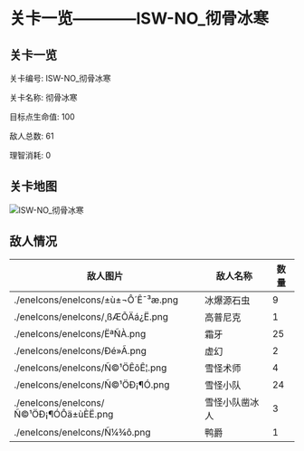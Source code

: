 # 关卡一览————ISW-NO_彻骨冰寒


## 关卡一览

关卡编号: ISW-NO_彻骨冰寒

关卡名称: 彻骨冰寒

目标点生命值: 100

敌人总数: 61

理智消耗: 0


## 关卡地图
![ISW-NO_彻骨冰寒](./oprMap/ISW-NO_彻骨冰寒.png)

## 敌人情况

| 敌人图片 | 敌人名称 | 数量  |
|---------|-----|-----|
| ./eneIcons/eneIcons/±ù±¬Ô´Ê¯³æ.png| 冰爆源石虫  |   9  |
| ./eneIcons/eneIcons/¸ßÆÕÄá¿Ë.png| 高普尼克  |   1  |
| ./eneIcons/eneIcons/ËªÑÀ.png| 霜牙  |   25  |
| ./eneIcons/eneIcons/Ðé»Ã.png| 虚幻  |   2  |
| ./eneIcons/eneIcons/Ñ©¹ÖÊõÊ¦.png| 雪怪术师  |   4  |
| ./eneIcons/eneIcons/Ñ©¹ÖÐ¡¶Ó.png| 雪怪小队  |   24  |
| ./eneIcons/eneIcons/Ñ©¹ÖÐ¡¶ÓÔä±ùÈË.png| 雪怪小队凿冰人  |   3  |
| ./eneIcons/eneIcons/Ñ¼¾ô.png| 鸭爵  |   1  |

